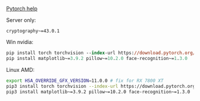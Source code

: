 [Pytorch help](https://pytorch.org/get-started/locally/)

Server only:

```
cryptography~=43.0.1
```

Win nvidia:

```ps
pip install torch torchvision --index-url https://download.pytorch.org/whl/cu124
pip install matplotlib~=3.9.2 pillow~=10.2.0 face-recognition~=1.3.0
```

Linux AMD:

```sh
export HSA_OVERRIDE_GFX_VERSION=11.0.0 # fix for RX 7800 XT
pip3 install torch torchvision --index-url https://download.pytorch.org/whl/rocm6.4
pip3 install matplotlib~=3.9.2 pillow~=10.2.0 face-recognition~=1.3.0
```
